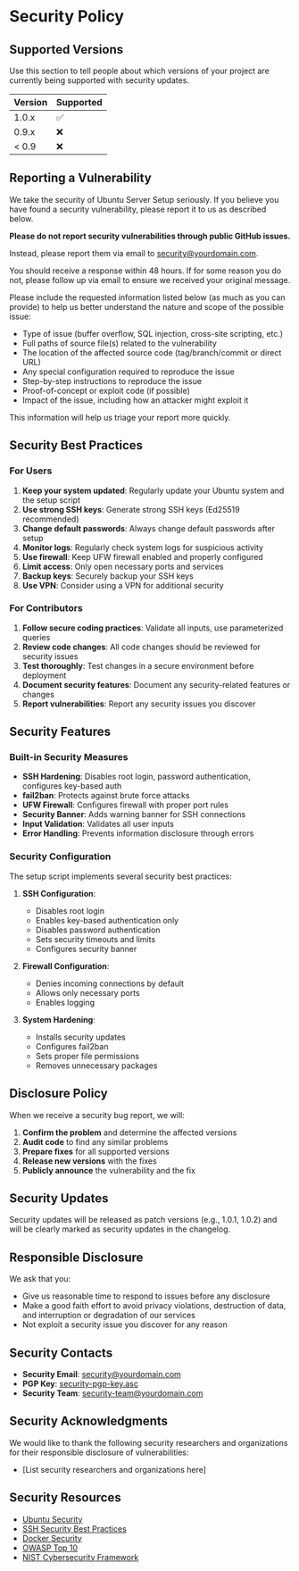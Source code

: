 # Security Policy

## Supported Versions

Use this section to tell people about which versions of your project are currently being supported with security updates.

| Version | Supported          |
| ------- | ------------------ |
| 1.0.x   | :white_check_mark: |
| 0.9.x   | :x:                |
| < 0.9   | :x:                |

## Reporting a Vulnerability

We take the security of Ubuntu Server Setup seriously. If you believe you have found a security vulnerability, please report it to us as described below.

**Please do not report security vulnerabilities through public GitHub issues.**

Instead, please report them via email to [security@yourdomain.com](mailto:security@yourdomain.com).

You should receive a response within 48 hours. If for some reason you do not, please follow up via email to ensure we received your original message.

Please include the requested information listed below (as much as you can provide) to help us better understand the nature and scope of the possible issue:

- Type of issue (buffer overflow, SQL injection, cross-site scripting, etc.)
- Full paths of source file(s) related to the vulnerability
- The location of the affected source code (tag/branch/commit or direct URL)
- Any special configuration required to reproduce the issue
- Step-by-step instructions to reproduce the issue
- Proof-of-concept or exploit code (if possible)
- Impact of the issue, including how an attacker might exploit it

This information will help us triage your report more quickly.

## Security Best Practices

### For Users

1. **Keep your system updated**: Regularly update your Ubuntu system and the setup script
2. **Use strong SSH keys**: Generate strong SSH keys (Ed25519 recommended)
3. **Change default passwords**: Always change default passwords after setup
4. **Monitor logs**: Regularly check system logs for suspicious activity
5. **Use firewall**: Keep UFW firewall enabled and properly configured
6. **Limit access**: Only open necessary ports and services
7. **Backup keys**: Securely backup your SSH keys
8. **Use VPN**: Consider using a VPN for additional security

### For Contributors

1. **Follow secure coding practices**: Validate all inputs, use parameterized queries
2. **Review code changes**: All code changes should be reviewed for security issues
3. **Test thoroughly**: Test changes in a secure environment before deployment
4. **Document security features**: Document any security-related features or changes
5. **Report vulnerabilities**: Report any security issues you discover

## Security Features

### Built-in Security Measures

- **SSH Hardening**: Disables root login, password authentication, configures key-based auth
- **fail2ban**: Protects against brute force attacks
- **UFW Firewall**: Configures firewall with proper port rules
- **Security Banner**: Adds warning banner for SSH connections
- **Input Validation**: Validates all user inputs
- **Error Handling**: Prevents information disclosure through errors

### Security Configuration

The setup script implements several security best practices:

1. **SSH Configuration**:
   - Disables root login
   - Enables key-based authentication only
   - Disables password authentication
   - Sets security timeouts and limits
   - Configures security banner

2. **Firewall Configuration**:
   - Denies incoming connections by default
   - Allows only necessary ports
   - Enables logging

3. **System Hardening**:
   - Installs security updates
   - Configures fail2ban
   - Sets proper file permissions
   - Removes unnecessary packages

## Disclosure Policy

When we receive a security bug report, we will:

1. **Confirm the problem** and determine the affected versions
2. **Audit code** to find any similar problems
3. **Prepare fixes** for all supported versions
4. **Release new versions** with the fixes
5. **Publicly announce** the vulnerability and the fix

## Security Updates

Security updates will be released as patch versions (e.g., 1.0.1, 1.0.2) and will be clearly marked as security updates in the changelog.

## Responsible Disclosure

We ask that you:

- Give us reasonable time to respond to issues before any disclosure
- Make a good faith effort to avoid privacy violations, destruction of data, and interruption or degradation of our services
- Not exploit a security issue you discover for any reason

## Security Contacts

- **Security Email**: [security@yourdomain.com](mailto:security@yourdomain.com)
- **PGP Key**: [security-pgp-key.asc](https://yourdomain.com/security-pgp-key.asc)
- **Security Team**: [security-team@yourdomain.com](mailto:security-team@yourdomain.com)

## Security Acknowledgments

We would like to thank the following security researchers and organizations for their responsible disclosure of vulnerabilities:

- [List security researchers and organizations here]

## Security Resources

- [Ubuntu Security](https://ubuntu.com/security)
- [SSH Security Best Practices](https://www.openssh.com/security.html)
- [Docker Security](https://docs.docker.com/engine/security/)
- [OWASP Top 10](https://owasp.org/www-project-top-ten/)
- [NIST Cybersecurity Framework](https://www.nist.gov/cyberframework) 